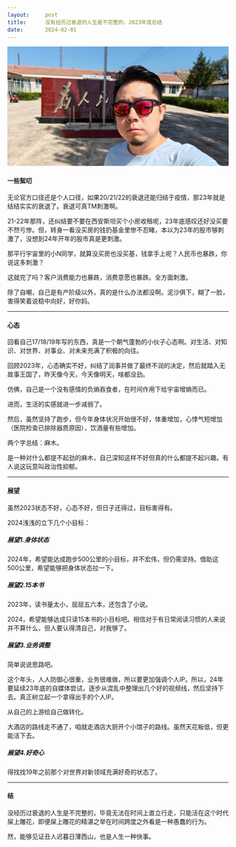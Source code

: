 ```yaml
---
layout:     post
title:      没有经历过衰退的人生是不完整的，2023年度总结
date:       2024-02-01
---
```

![defeat art](/images/202402/2023.jpg)

#### 一些絮叨

无论官方口径还是个人口径，如果20/21/22的衰退还能归结于疫情，那23年就是结结实实的衰退了。衰退可真TM刺激啊。

21-22年那阵，还纠结要不要在西安斯坦买个小房收租呢，23年底感叹还好没买要不然亏惨。但，转身一看没买房的钱扔基金里惨不忍睹，本以为23年的股市够刺激了，没想到24年开年的股市真是更刺激。

那平行宇宙里的小N同学，就算没买房也没买基，钱拿手上呢？人民币也暴跌，你说这多刺激？

这就完了吗？客户消费能力也暴跌，消费意愿也暴跌。全方面刺激。

除了自嘲，自己是有产阶级以外，真的是什么办法都没啊。泥沙俱下，糊了一脸，害得笑着说稳中向好，好你妈。

---
#### 心态

回看自己17/18/19年写的东西，真是一个朝气蓬勃的小伙子心态啊。对生活、对知识、对世界、对事业、对未来充满了积极的向往。

回顾2023年，心态确实不好，纠结了润事并做了最终不润的决定，然后就踏入无故事王国了，昨天像今天，今天像明天，啥都没劲。

仿佛，自己是一个没有感情的负熵吞食者，在时间作用下给宇宙增熵而已。

进而，生活的实感就进一步减弱了。

然后，虽然坚持了跑步，但今年身体状况开始很不好，体重增加，心悸气短增加（医院检查已排除器质原因），饮酒量有些增加。

两个字总结：麻木。

是一种对什么都提不起劲的麻木，自己深知这样不好但真的什么都提不起兴趣。有人说这玩意叫政治性抑郁。

---
#### 展望

虽然2023状态不好，心态不好，但日子还得过，目标害得有。

2024浅浅的立下几个小目标：

##### 展望1.身体状态

2024年，希望能达成跑步500公里的小目标，并不宏伟，但仍需坚持。借助这500公里，希望能够把身体状态拉一下。

##### 展望2.15本书

2023年，读书量太小，屈屈五六本，还包含了小说。

2024，希望能够达成只读15本书的小目标吧。相信对于有日常阅读习惯的人来说并不算什么，但人要认得清自己，对我够了。

##### 展望3.业务调整

简单说说思路吧。

这个年头，人人防御心很重，业务很难做，所以要更加强调个人IP。所以，24年要延续23年底的自媒体尝试，逐步从混乱中整理出几个好的视频线，然后坚持下去。真正树立起一个拿得出手的个人IP。

从自己的上游给自己做转化。

大酒店的路线走不通了，咱就走酒店大厨开个小馆子的路线。虽然天花板低，但更能活下去。

##### 展望4.好奇心

得找找19年之前那个对世界对新领域充满好奇的状态了。

---

#### 结

没经历过衰退的人生是不完整的，毕竟无法在时间上直立行走，只能活在这个时代屎上雕花，即便屎上雕花的精湛之举在时间跨度之外看是一种愚蠢的行为。

然，能够见证丑人迟暮日薄西山，也是人生一种快事。


